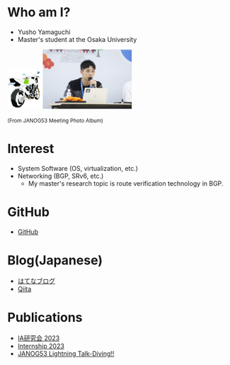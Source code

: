 # Who am I?
- Yusho Yamaguchi
- Master's student at the Osaka University

<img src="icon_yama.jpg" width="15%">


<img src="janog53_talking.jpg" width="40%" alt="JANOG53 Meeting">

<small>(From JANOG53 Meeting Photo Album)</small>




# Interest
- System Software (OS, virtualization, etc.)
- Networking (BGP, SRv6, etc.)
    - My master's research topic is route verification technology in BGP.

# GitHub
- [GitHub](https://github.com/yushoyamaguchi)

# Blog(Japanese)
- [はてなブログ](https://yama-vanvan.hatenablog.com)
- [Qiita](https://qiita.com/yama_vanvan)

# Publications
- [IA研究会 2023](https://ken.ieice.org/ken/paper/20231122RCYm/)
- [Internship 2023](https://engineers.ntt.com/entry/2023/03/16/075605)
- [JANOG53 Lightning Talk-Diving!!](https://www.janog.gr.jp/meeting/janog53/div5aspa/)
